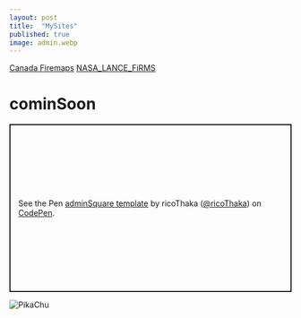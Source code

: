 ```yaml
---
layout: post
title:  "MySites"
published: true
image: admin.webp
---
```


[Canada Firemaps](https://www.arcgis.com/apps/dashboards/3ffcc2d0ef3e4e0999b0cf8b636defa3)
[NASA_LANCE_FiRMS](https://firms.modaps.eosdis.nasa.gov/usfs/map/#d:24hrs;@-97.1,40.4,4.4z)

# cominSoon 
<p class="codepen" data-height="300" data-default-tab="html,result" data-slug-hash="yyBOYBL" data-pen-title="adminSquare template" data-user="ricoThaka" style="height: 300px; box-sizing: border-box; display: flex; align-items: center; justify-content: center; border: 2px solid; margin: 1em 0; padding: 1em;">
  <span>See the Pen <a href="https://codepen.io/ricoThaka/pen/yyBOYBL">
  adminSquare template</a> by ricoThaka (<a href="https://codepen.io/ricoThaka">@ricoThaka</a>)
  on <a href="https://codepen.io">CodePen</a>.</span>
</p>
<script async src="https://cpwebassets.codepen.io/assets/embed/ei.js"></script>

![PikaChu](https://i.redd.it/q0dd3k02unqb1.gif)
